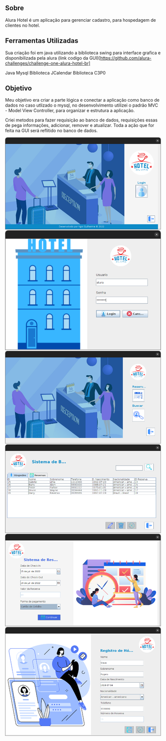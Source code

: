 ## Sobre

Alura Hotel é um aplicação para gerenciar cadastro, para hospedagem de clientes no hotel.

## Ferramentas Utilizadas

Sua criação foi em java utilizando a biblioteca swing para interface grafica e disponibilizada pela alura (link codigo da GUI)[https://github.com/alura-challenges/challenge-one-alura-hotel-br]

Java
Mysql
Biblioteca JCalendar
Biblioteca C3P0

## Objetivo

Meu objetivo era criar a parte lógica e conectar a aplicação como banco de dados no caso utlizado o mysql, no desenvolvimento utilizei o padrão MVC - Model View Controller, para organizar e estrutura a aplicação.

Criei metodos para fazer requisição ao banco de dados, requisições essas de pega informações, adicionar, remover e atualizar. Toda a ação que for feita na GUI será reflitido no banco de dados.

![Tela Inicial](image/inicial.png)
![Tela Login](image/login.png)
![Tela Menu de Usuario](image/menuUsuario.png)
![Tela Informação](image/telaInformacao.png)
![Tela de Reserva](image/telaReserva.png)
![Tela Cadastra Cliente](image/cadastraCliente.png)
